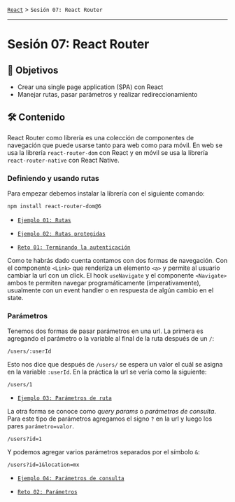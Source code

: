 [`React`](../README.md) > `Sesión 07: React Router`

---

# Sesión 07: React Router

## 🎯 Objetivos

- Crear una single page application (SPA) con React
- Manejar rutas, pasar parámetros y realizar redireccionamiento

## 🛠 Contenido

React Router como librería es una colección de componentes de navegación que puede usarse tanto para web como para móvil. En web se usa la librería `react-router-dom` con React y en móvil se usa la librería `react-router-native` con React Native.

### Definiendo y usando rutas

Para empezar debemos instalar la librería con el siguiente comando:

```bash
npm install react-router-dom@6
```

- [`Ejemplo 01: Rutas`](./Ejemplo-01/Readme.md)

- [`Ejemplo 02: Rutas protegidas`](./Ejemplo-02/Readme.md)

- [`Reto 01: Terminando la autenticación`](./Reto-01/Readme.md)

Como te habrás dado cuenta contamos con dos formas de navegación. Con el componente `<Link>` que renderiza un elemento `<a>` y permite al usuario cambiar la url con un click. El hook `useNavigate` y el componente `<Navigate>` ambos te permiten navegar programáticamente (imperativamente), usualmente con un event handler o en respuesta de algún cambio en el state.

### Parámetros

Tenemos dos formas de pasar parámetros en una url. La primera es agregando el parámetro o la variable al final de la ruta después de un `/`:

```
/users/:userId
```

Esto nos dice que después de `/users/` se espera un valor el cuál se asigna en la variable `:userId`. En la práctica la url se vería como la siguiente:

```
/users/1
```

- [`Ejemplo 03: Parámetros de ruta`](./Ejemplo-03/Readme.md)

La otra forma se conoce como _query params_ o _parámetros de consulta_. Para este tipo de parámetros agregamos el signo `?` en la url y luego los pares `parámetro=valor`.

```
/users?id=1
```

Y podemos agregar varios parámetros separados por el símbolo `&`:

```
/users?id=1&location=mx
```

- [`Ejemplo 04: Parámetros de consulta`](./Ejemplo-04/Readme.md)

- [`Reto 02: Parámetros`](./Reto-01/Readme.md)
